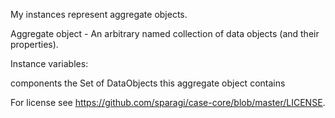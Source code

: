 My instances represent aggregate objects.

Aggregate object - An arbitrary named collection of data objects (and their properties).

Instance variables:

components		the Set of DataObjects this aggregate object contains
	
For license see https://github.com/sparagi/case-core/blob/master/LICENSE. 	
